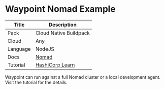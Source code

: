 # Waypoint Nomad Example

|Title|Description|
|---|---|
|Pack|Cloud Native Buildpack|
|Cloud|Any|
|Language|NodeJS|
|Docs|[Nomad](https://www.waypointproject.io/plugins/nomad)|
|Tutorial|[HashiCorp Learn](https://learn.hashicorp.com/tutorials/waypoint/get-started-nomad)|

Waypoint can run against a full Nomad cluster or a local development agent. Visit the tutorial for the details.